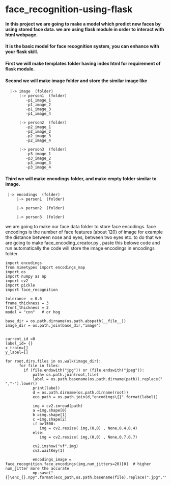 # face_recognition-using-flask

    
   #### In this project we are going to make a model which predict new faces by using stored face data. we are using flask module in order to interact with html webpage.

   #### It is the basic model for face recognition system, you can enhance with your flask skill.
   
#### First we will make templates folder having index html for requirement of flask module. 
#### Second we will make image folder and store the similar image like 
```
  |-> image  (folder)
      |-> person1  (folder)
         -p1_image_1
         -p1_image_2
         -p1_image_3
         -p1_image_4
      
      |-> person2  (folder)
         -p2_image_1
         -p2_image_2
         -p2_image_3
         -p2_image_4
         
      |-> person3  (folder)
         -p3_image_1
         -p3_image_2
         -p3_image_3
         -p3_image_4
```
#### Third we will make encodings folder, and make empty folder similar to image.
```
 |-> encodings  (folder)
     |-> person1  (folder)
      
     |-> person2  (folder)
         
     |-> person3  (folder)

```

we are going to make our face data folder to store face encodings. face encodings is the number of face features (about 120) of image for example the distance between nose and eyes, between two eyes etc. to do that we are going to make face_encoding_creator.py , paste this belowe code and run automatically the code will store the image encodings in encodings folder.
```
import encodings
from mimetypes import encodings_map
import os
import numpy as np
import cv2
import pickle
import face_recognition

tolerance  = 0.6
frame_thickness = 3
front_thickness = 2
model = "cnn"   # or hog 

base_dir = os.path.dirname(os.path.abspath(__file__))
image_dir = os.path.join(base_dir,"image")


current_id =0 
label_id= {}
x_train=[]
y_label=[]

for root,dirs,files in os.walk(image_dir):
      for file in files:
        if (file.endswith("jpg")) or (file.endswith("jpeg")):
            path= os.path.join(root,file)
            label = os.path.basename(os.path.dirname(path)).replace(" ","-").lower()
            print(label)
            d = os.path.dirname(os.path.dirname(root))
            eco_path = os.path.join(d,"encodings\{}".format(label))

            img = cv2.imread(path)
            a =img.shape[0]
            b =img.shape[1] 
            c =img.shape[2]
            if b>1500:
               img = cv2.resize( img,(0,0) , None,0.4,0.4)
            else:
               img = cv2.resize( img,(0,0) , None,0.7,0.7)
            
            cv2.imshow("vf",img)
            cv2.waitKey(1) 

            encodings_image = face_recognition.face_encodings(img,num_jitters=20)[0]  # higher num_jitter more the accurate
            np.save("{}\enc_{}.npy".format(eco_path,os.path.basename(file).replace(".jpg","").replace(".jpeg","").lower()),encodings_image)

```



    

